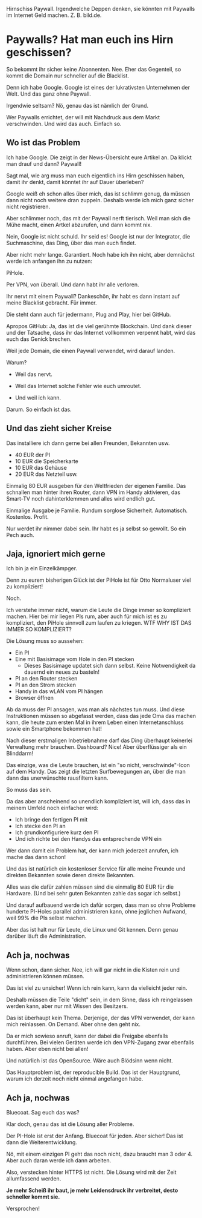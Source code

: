 Hirnschiss Paywall.  Irgendwelche Deppen denken, sie könnten mit Paywalls im Internet Geld machen.
Z. B. bild.de.

# Paywalls?  Hat man euch ins Hirn geschissen?

So bekommt ihr sicher keine Abonnenten.  Nee.  Eher das Gegenteil, so kommt die Domain nur schneller auf die Blacklist.

Denn ich habe Google.  Google ist eines der lukrativsten Unternehmen der Welt.  Und das ganz ohne Paywall.

Irgendwie seltsam?  Nö, genau das ist nämlich der Grund.

Wer Paywalls errichtet, der will mit Nachdruck aus dem Markt verschwinden.  Und wird das auch.  Einfach so.


## Wo ist das Problem

Ich habe Google.  Die zeigt in der News-Übersicht eure Artikel an.  Da klickt man drauf und dann?  Paywall!

Sagt mal, wie arg muss man euch eigentlich ins Hirn geschissen haben, damit ihr denkt, damit könntet ihr auf Dauer überleben?

Google weiß eh schon alles über mich, das ist schlimm genug, da müssen dann nicht noch weitere dran zuppeln.
Deshalb werde ich mich ganz sicher nicht registrieren.

Aber schlimmer noch, das mit der Paywall nerft tierisch.
Weil man sich die Mühe macht, einen Artkel abzurufen, und dann kommt nix.

Nein, Google ist nicht schuld.  Ihr seid es!  Google ist nur der Integrator, die Suchmaschine, das Ding,
über das man euch findet.

Aber nicht mehr lange.  Garantiert.  Noch habe ich ihn nicht, aber demnächst werde ich anfangen ihn zu nutzen:

PiHole.

Per VPN, von überall.  Und dann habt ihr alle verloren.

Ihr nervt mit einem Paywall?  Dankeschön, ihr habt es dann instant auf meine Blacklist gebracht.  Für immer.

Die steht dann auch für jedermann, Plug and Play, hier bei GitHub.

Apropos GitHub:  Ja, das ist die viel gerühmte Blockchain.  Und dank dieser und der Tatsache,
dass ihr das Internet vollkommen verpennt habt, wird das euch das Genick brechen.

Weil jede Domain, die einen Paywall verwendet, wird darauf landen.

Warum?

- Weil das nervt.

- Weil das Internet solche Fehler wie euch umroutet.

- Und weil ich kann.

Darum.  So einfach ist das.


## Und das zieht sicher Kreise

Das installiere ich dann gerne bei allen Freunden, Bekannten usw.

- 40 EUR der PI
- 10 EUR die Speicherkarte
- 10 EUR das Gehäuse
- 20 EUR das Netzteil usw.

Einmalig 80 EUR ausgeben für den Weltfrieden der eigenen Familie.
Das schnallen man hinter ihren Router, dann VPN im Handy aktivieren,
das Smart-TV noch dahinterklemmen und alles wird endlich gut.

Einmalige Ausgabe je Familie.  Rundum sorglose Sicherheit.  Automatisch.  Kostenlos.  Profit.

Nur werdet ihr nimmer dabei sein.  Ihr habt es ja selbst so gewollt.  So ein Pech auch.


## Jaja, ignoriert mich gerne

Ich bin ja ein Einzelkämpger.

Denn zu eurem bisherigen Glück ist der PiHole ist für Otto Normaluser viel zu kompliziert!

Noch.

Ich verstehe immer nicht, warum die Leute die Dinge immer so kompliziert machen.
Hier bei mir liegen PIs rum, aber auch für mich ist es zu kompliziert,
den PiHole sinnvoll zum laufen zu kriegen.  WTF WHY IST DAS IMMER SO KOMPLIZIERT?

Die Lösung muss so aussehen:

- Ein PI
- Eine mit Basisimage vom Hole in den PI stecken
  - Dieses Basisimage updatet sich dann selbst.  Keine Notwendigkeit da dauernd ein neues zu basteln!
- PI an den Router stecken
- PI an den Strom stecken
- Handy in das wLAN vom PI hängen
- Browser öffnen

Ab da muss der PI ansagen, was man als nächstes tun muss.
Und diese Instruktionen müssen so abgefasst werden, dass das jede Oma das machen kann,
die heute zum ersten Mal in ihrem Leben einen Internetanschluss sowie ein Smartphone bekommen hat!

Nach dieser erstmaligen Inbetriebnahme darf das Ding überhaupt keinerlei Verwaltung mehr brauchen.
Dashboard?  Nice!  Aber überflüssiger als ein Blinddarm!

Das einzige, was die Leute brauchen, ist ein "so nicht, verschwinde"-Icon auf dem Handy.
Das zeigt die letzten Surfbewegungen an, über die man dann das unerwünschte rausfiltern kann.

So muss das sein.

Da das aber anscheinend so unendlich kompliziert ist, will ich, dass das in meinem Umfeld noch einfacher wird:

- Ich bringe den fertigen PI mit
- Ich stecke den PI an
- Ich grundkonfiguriere kurz den PI
- Und ich richte bei den Handys das entsprechende VPN ein

Wer dann damit ein Problem hat, der kann mich jederzeit anrufen, ich mache das dann schon!

Und das ist natürlich ein kostenloser Service für alle meine Freunde und direkten Bekannten sowie deren direkte Bekannten.

Alles was die dafür zahlen müssen sind die einmalig 80 EUR für die Hardware.
(Und bei sehr guten Bekannten zahle das sogar ich selbst.)

Und darauf aufbauend werde ich dafür sorgen, dass man so ohne Probleme hunderte PI-Holes parallel administrieren kann,
ohne jeglichen Aufwand, weil 99% die PIs selbst machen.

Aber das ist halt nur für Leute, die Linux und Git kennen.  Denn genau darüber läuft die Administration.


## Ach ja, nochwas

Wenn schon, dann sicher.  Nee, ich will gar nicht in die Kisten rein und administrieren können müssen.

Das ist viel zu unsicher!  Wenn ich rein kann, kann da vielleicht jeder rein.

Deshalb müssen die Teile "dicht" sein, in dem Sinne, dass ich reingelassen werden kann, aber nur mit Wissen des Besitzers.

Das ist überhaupt kein Thema.  Derjenige, der das VPN verwendet, der kann mich reinlassen.
On Demand.  Aber ohne den geht nix.

Da er mich sowieso anruft, kann der dabei die Freigabe ebenfalls durchführen.
Bei vielen Geräten werde ich den VPN-Zugang zwar ebenfalls haben.  Aber eben nicht bei allen!

Und natürlich ist das OpenSource.  Wäre auch Blödsinn wenn nicht.

Das Hauptproblem ist, der reproducible Build.  Das ist der Hauptgrund, warum ich derzeit noch nicht einmal angefangen habe.


## Ach ja, nochwas

Bluecoat.  Sag euch das was?

Klar doch, genau das ist die Lösung aller Probleme.

Der PI-Hole ist erst der Anfang.  Bluecoat für jeden.  Aber sicher!  Das ist dann die Weiterentwicklung.

Nö, mit einem einzigen PI geht das noch nicht, dazu braucht man 3 oder 4.  Aber auch daran werde ich dann arbeiten.

Also, verstecken hinter HTTPS ist nicht.  Die Lösung wird mit der Zeit allumfassend werden.

**Je mehr Scheiß ihr baut, je mehr Leidensdruck ihr verbreitet, desto schneller kommt sie.**

Versprochen!

